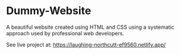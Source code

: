 # Dummy-Website

 A beautiful website created using HTML and CSS using a systematic approach used by professional web developers.

See live project at:  https://laughing-northcutt-ef9560.netlify.app/
